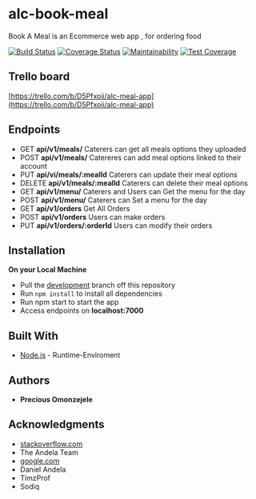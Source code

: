 # alc-book-meal
Book A Meal is an Ecommerce web app , for ordering food

[![Build Status](https://travis-ci.com/Preciousomonze/alc-book-meal.svg?branch=development)](https://travis-ci.com/Preciousomonze/alc-book-meal)
[![Coverage Status](https://coveralls.io/repos/github/Preciousomonze/alc-book-meal/badge.svg)](https://coveralls.io/github/Preciousomonze/alc-book-meal)
[![Maintainability](https://api.codeclimate.com/v1/badges/0ac02b550fac93eddfc4/maintainability)](https://codeclimate.com/github/Preciousomonze/alc-book-meal/maintainability)
[![Test Coverage](https://api.codeclimate.com/v1/badges/0ac02b550fac93eddfc4/test_coverage)](https://codeclimate.com/github/Preciousomonze/alc-book-meal/test_coverage)

## Trello board
[https://trello.com/b/D5Pfxoii/alc-meal-app](https://trello.com/b/D5Pfxoii/alc-meal-app)

## Endpoints
- GET **api/v1/meals/** Caterers can get all meals options they uploaded
- POST **api/v1/meals/** Catereres can add meal options linked to their account
- PUT **api/vi/meals/:mealId** Caterers can update their meal options
- DELETE **api/v1/meals/:mealId** Caterers can delete their meal options
- GET **api/v1/menu/** Caterers and Users can Get the menu for the day 
- POST **api/v1/menu/** Caterers can Set a menu for the day 
- GET **api/v1/orders** Get All Orders
- POST **api/v1/orders** Users can make orders
- PUT **api/v1/orders/:orderId** Users can modify their orders
## Installation
**On your Local Machine**
- Pull the [development](https://github.com/preciousomonze/alc-book-meal) branch off this repository
- Run `npm install` to install all dependencies
- Run npm start to start the app
- Access endpoints on **localhost:7000**

## Built With
* [Node.js](http://www.nodejs.org/) - Runtime-Enviroment
## Authors
* **Precious Omonzejele**

## Acknowledgments

* [stackoverflow.com](https://stackoverflow.com)
* The Andela Team
* [google.com](https://google.com)
* Daniel Andela
* TimzProf
* Sodiq
